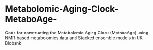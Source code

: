 # Metabolomic-Aging-Clock-MetaboAge-
Code for constructing the Metabolomic Aging Clock (MetaboAge) using NMR-based metabolomics data and Stacked ensemble models in UK Biobank

